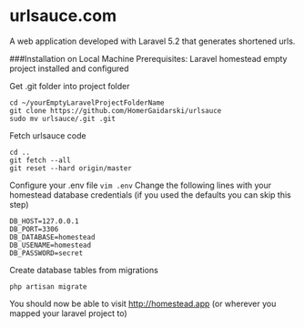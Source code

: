# urlsauce.com
A web application developed with Laravel 5.2 that generates shortened urls.

###Installation on Local Machine
Prerequisites: Laravel homestead empty project installed and configured

Get .git folder into project folder
```
cd ~/yourEmptyLaravelProjectFolderName
git clone https://github.com/HomerGaidarski/urlsauce
sudo mv urlsauce/.git .git
```

Fetch urlsauce code
```
cd ..
git fetch --all
git reset --hard origin/master
```

Configure your .env file
`vim .env`
Change the following lines with your homestead database credentials (if you used the defaults you can skip this step)
```
DB_HOST=127.0.0.1
DB_PORT=3306
DB_DATABASE=homestead
DB_USENAME=homestead
DB_PASSWORD=secret
```

Create database tables from migrations

`php artisan migrate`

You should now be able to visit http://homestead.app (or wherever you mapped your laravel project to)
